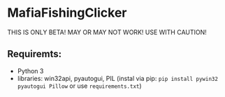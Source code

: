 # MafiaFishingClicker

THIS IS ONLY BETA! MAY OR MAY NOT WORK! USE WITH CAUTION!


## Requiremts:
 - Python 3
 - libraries: win32api, pyautogui, PIL (instal via pip: `pip install pywin32 pyautogui Pillow` or use `requirements.txt`)

